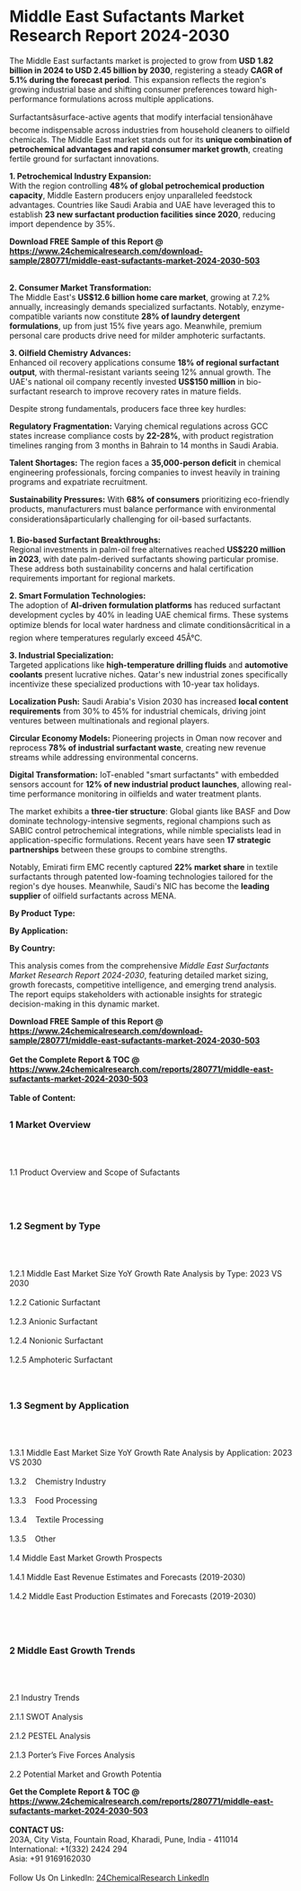 <h1>Middle East Sufactants Market Research Report 2024-2030</h1><p>The Middle East surfactants market is projected to grow from <strong>USD 1.82 billion in 2024 to USD 2.45 billion by 2030</strong>, registering a steady <strong>CAGR of 5.1% during the forecast period</strong>. This expansion reflects the region's growing industrial base and shifting consumer preferences toward high-performance formulations across multiple applications.</p><p>Surfactantsâsurface-active agents that modify interfacial tensionâhave become indispensable across industries from household cleaners to oilfield chemicals. The Middle East market stands out for its <strong>unique combination of petrochemical advantages and rapid consumer market growth</strong>, creating fertile ground for surfactant innovations.</p><p><strong>1. Petrochemical Industry Expansion:</strong><br>
With the region controlling <strong>48% of global petrochemical production capacity</strong>, Middle Eastern producers enjoy unparalleled feedstock advantages. Countries like Saudi Arabia and UAE have leveraged this to establish <strong>23 new surfactant production facilities since 2020</strong>, reducing import dependence by 35%.</p><div><b>Download FREE Sample of this Report @ 
            <a href="https://www.24chemicalresearch.com/download-sample/280771/middle-east-sufactants-market-2024-2030-503">
            https://www.24chemicalresearch.com/download-sample/280771/middle-east-sufactants-market-2024-2030-503</a></b></div><br><p><strong>2. Consumer Market Transformation:</strong><br>
The Middle East's <strong>US$12.6 billion home care market</strong>, growing at 7.2% annually, increasingly demands specialized surfactants. Notably, enzyme-compatible variants now constitute <strong>28% of laundry detergent formulations</strong>, up from just 15% five years ago. Meanwhile, premium personal care products drive need for milder amphoteric surfactants.</p><p><strong>3. Oilfield Chemistry Advances:</strong><br>
Enhanced oil recovery applications consume <strong>18% of regional surfactant output</strong>, with thermal-resistant variants seeing 12% annual growth. The UAE's national oil company recently invested <strong>US$150 million</strong> in bio-surfactant research to improve recovery rates in mature fields.</p><p>Despite strong fundamentals, producers face three key hurdles:</p><p><strong>Regulatory Fragmentation:</strong> Varying chemical regulations across GCC states increase compliance costs by <strong>22-28%</strong>, with product registration timelines ranging from 3 months in Bahrain to 14 months in Saudi Arabia.</p><p><strong>Talent Shortages:</strong> The region faces a <strong>35,000-person deficit</strong> in chemical engineering professionals, forcing companies to invest heavily in training programs and expatriate recruitment.</p><p><strong>Sustainability Pressures:</strong> With <strong>68% of consumers</strong> prioritizing eco-friendly products, manufacturers must balance performance with environmental considerationsâparticularly challenging for oil-based surfactants.</p><p><strong>1. Bio-based Surfactant Breakthroughs:</strong><br>
Regional investments in palm-oil free alternatives reached <strong>US$220 million in 2023</strong>, with date palm-derived surfactants showing particular promise. These address both sustainability concerns and halal certification requirements important for regional markets.</p><p><strong>2. Smart Formulation Technologies:</strong><br>
The adoption of <strong>AI-driven formulation platforms</strong> has reduced surfactant development cycles by 40% in leading UAE chemical firms. These systems optimize blends for local water hardness and climate conditionsâcritical in a region where temperatures regularly exceed 45Â°C.</p><p><strong>3. Industrial Specialization:</strong><br>
Targeted applications like <strong>high-temperature drilling fluids</strong> and <strong>automotive coolants</strong> present lucrative niches. Qatar's new industrial zones specifically incentivize these specialized productions with 10-year tax holidays.</p><p><strong>Localization Push:</strong> Saudi Arabia's Vision 2030 has increased <strong>local content requirements</strong> from 30% to 45% for industrial chemicals, driving joint ventures between multinationals and regional players.</p><p><strong>Circular Economy Models:</strong> Pioneering projects in Oman now recover and reprocess <strong>78% of industrial surfactant waste</strong>, creating new revenue streams while addressing environmental concerns.</p><p><strong>Digital Transformation:</strong> IoT-enabled "smart surfactants" with embedded sensors account for <strong>12% of new industrial product launches</strong>, allowing real-time performance monitoring in oilfields and water treatment plants.</p><p>The market exhibits a <strong>three-tier structure</strong>: Global giants like BASF and Dow dominate technology-intensive segments, regional champions such as SABIC control petrochemical integrations, while nimble specialists lead in application-specific formulations. Recent years have seen <strong>17 strategic partnerships</strong> between these groups to combine strengths.</p><p>Notably, Emirati firm EMC recently captured <strong>22% market share</strong> in textile surfactants through patented low-foaming technologies tailored for the region's dye houses. Meanwhile, Saudi's NIC has become the <strong>leading supplier</strong> of oilfield surfactants across MENA.</p><p><strong>By Product Type:</strong></p><p><strong>By Application:</strong></p><p><strong>By Country:</strong></p><p>This analysis comes from the comprehensive <em>Middle East Surfactants Market Research Report 2024-2030</em>, featuring detailed market sizing, growth forecasts, competitive intelligence, and emerging trend analysis. The report equips stakeholders with actionable insights for strategic decision-making in this dynamic market.</p><div><b>Download FREE Sample of this Report @ 
            <a href="https://www.24chemicalresearch.com/download-sample/280771/middle-east-sufactants-market-2024-2030-503">
            https://www.24chemicalresearch.com/download-sample/280771/middle-east-sufactants-market-2024-2030-503</a></b></div><br><div><b>Get the Complete Report & TOC @ 
            <a href="https://www.24chemicalresearch.com/reports/280771/middle-east-sufactants-market-2024-2030-503">
            https://www.24chemicalresearch.com/reports/280771/middle-east-sufactants-market-2024-2030-503</a></b></div><br>
            <b>Table of Content:</b><p><h2><span style="font-size:16px"><strong>1 Market Overview&nbsp;&nbsp; &nbsp;</strong></span></h2><br />
<br />
<p>1.1 Product Overview and Scope of Sufactants&nbsp;</p><br />
<br />
<h2><strong><span style="font-size:16px">1.2 Segment by Type&nbsp;&nbsp; &nbsp;</span></strong></h2><br />
<br />
<p>1.2.1 Middle East Market Size YoY Growth Rate Analysis by Type: 2023 VS 2030&nbsp;&nbsp; &nbsp;<br /><br />
1.2.2 Cationic Surfactant&nbsp;&nbsp; &nbsp;<br /><br />
1.2.3 Anionic Surfactant<br /><br />
1.2.4 Nonionic Surfactant<br /><br />
1.2.5 Amphoteric Surfactant<br /><br />
<br />
<h2><span style="font-size:16px"><strong>1.3 Segment by Application&nbsp;&nbsp;</strong></span></h2><br />
<br />
<p>1.3.1 Middle East Market Size YoY Growth Rate Analysis by Application: 2023 VS 2030&nbsp;&nbsp; &nbsp;<br /><br />
1.3.2&nbsp;&nbsp; &nbsp;Chemistry Industry<br /><br />
1.3.3&nbsp;&nbsp; &nbsp;Food Processing<br /><br />
1.3.4&nbsp;&nbsp; &nbsp;Textile Processing<br /><br />
1.3.5&nbsp;&nbsp; &nbsp;Other<br /><br />
1.4 Middle East Market Growth Prospects&nbsp;&nbsp; &nbsp;<br /><br />
1.4.1 Middle East Revenue Estimates and Forecasts (2019-2030)&nbsp;&nbsp; &nbsp;<br /><br />
1.4.2 Middle East Production Estimates and Forecasts (2019-2030)&nbsp;&nbsp;</p><br />
<br />
<h2><span style="font-size:16px"><strong>2 Middle East Growth Trends&nbsp;&nbsp; &nbsp;</strong></span></h2><br />
<br />
<p>2.1 Industry Trends&nbsp;&nbsp; &nbsp;<br /><br />
2.1.1 SWOT Analysis&nbsp;&nbsp; &nbsp;<br /><br />
2.1.2 PESTEL Analysis&nbsp;&nbsp; &nbsp;<br /><br />
2.1.3 Porter&rsquo;s Five Forces Analysis&nbsp;&nbsp; &nbsp;<br /><br />
2.2 Potential Market and Growth Potentia</p><div><b>Get the Complete Report & TOC @ 
            <a href="https://www.24chemicalresearch.com/reports/280771/middle-east-sufactants-market-2024-2030-503">
            https://www.24chemicalresearch.com/reports/280771/middle-east-sufactants-market-2024-2030-503</a></b></div><br><b>CONTACT US:</b><br>
            203A, City Vista, Fountain Road, Kharadi, Pune, India - 411014<br>
            International: +1(332) 2424 294<br>
            Asia: +91 9169162030 <br><br>
            Follow Us On LinkedIn: <a href="https://www.linkedin.com/company/24chemicalresearch/">24ChemicalResearch LinkedIn</a>